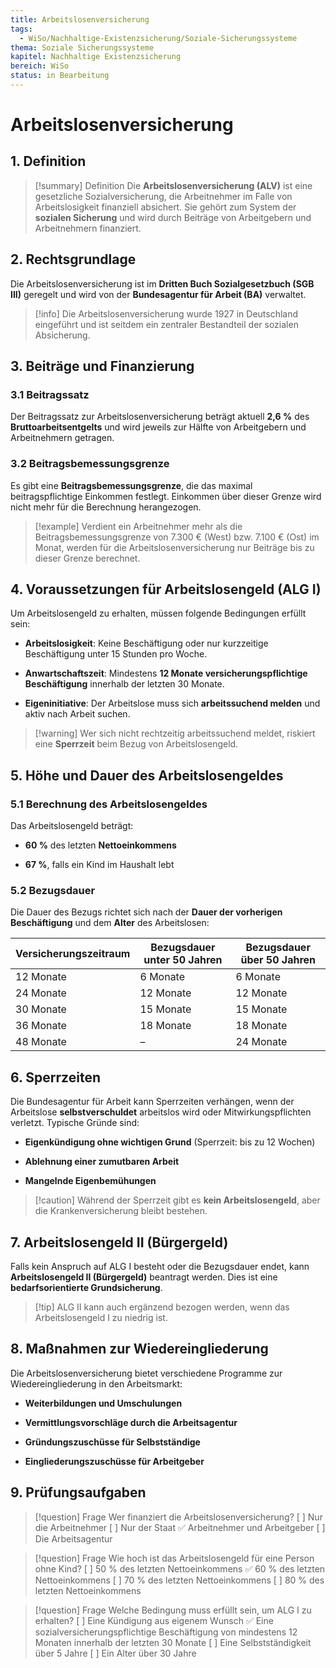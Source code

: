 ```yaml
---
title: Arbeitslosenversicherung
tags:
  - WiSo/Nachhaltige-Existenzsicherung/Soziale-Sicherungssysteme
thema: Soziale Sicherungssysteme
kapitel: Nachhaltige Existenzsicherung
bereich: WiSo
status: in Bearbeitung
---
```


# Arbeitslosenversicherung

## 1. Definition

> [!summary] Definition 
> Die **Arbeitslosenversicherung (ALV)** ist eine gesetzliche Sozialversicherung, die Arbeitnehmer im Falle von Arbeitslosigkeit finanziell absichert. Sie gehört zum System der **sozialen Sicherung** und wird durch Beiträge von Arbeitgebern und Arbeitnehmern finanziert.

## 2. Rechtsgrundlage

Die Arbeitslosenversicherung ist im **Dritten Buch Sozialgesetzbuch (SGB III)** geregelt und wird von der **Bundesagentur für Arbeit (BA)** verwaltet.

> [!info] Die Arbeitslosenversicherung wurde 1927 in Deutschland eingeführt und ist seitdem ein zentraler Bestandteil der sozialen Absicherung.

## 3. Beiträge und Finanzierung

### 3.1 Beitragssatz

Der Beitragssatz zur Arbeitslosenversicherung beträgt aktuell **2,6 %** des **Bruttoarbeitsentgelts** und wird jeweils zur Hälfte von Arbeitgebern und Arbeitnehmern getragen.

### 3.2 Beitragsbemessungsgrenze

Es gibt eine **Beitragsbemessungsgrenze**, die das maximal beitragspflichtige Einkommen festlegt. Einkommen über dieser Grenze wird nicht mehr für die Berechnung herangezogen.

> [!example] Verdient ein Arbeitnehmer mehr als die Beitragsbemessungsgrenze von 7.300 € (West) bzw. 7.100 € (Ost) im Monat, werden für die Arbeitslosenversicherung nur Beiträge bis zu dieser Grenze berechnet.

## 4. Voraussetzungen für Arbeitslosengeld (ALG I)

Um Arbeitslosengeld zu erhalten, müssen folgende Bedingungen erfüllt sein:

- **Arbeitslosigkeit**: Keine Beschäftigung oder nur kurzzeitige Beschäftigung unter 15 Stunden pro Woche.
    
- **Anwartschaftszeit**: Mindestens **12 Monate versicherungspflichtige Beschäftigung** innerhalb der letzten 30 Monate.
    
- **Eigeninitiative**: Der Arbeitslose muss sich **arbeitssuchend melden** und aktiv nach Arbeit suchen.
    

> [!warning] Wer sich nicht rechtzeitig arbeitssuchend meldet, riskiert eine **Sperrzeit** beim Bezug von Arbeitslosengeld.

## 5. Höhe und Dauer des Arbeitslosengeldes

### 5.1 Berechnung des Arbeitslosengeldes

Das Arbeitslosengeld beträgt:

- **60 %** des letzten **Nettoeinkommens**
    
- **67 %**, falls ein Kind im Haushalt lebt
    

### 5.2 Bezugsdauer

Die Dauer des Bezugs richtet sich nach der **Dauer der vorherigen Beschäftigung** und dem **Alter** des Arbeitslosen:

|Versicherungszeitraum|Bezugsdauer unter 50 Jahren|Bezugsdauer über 50 Jahren|
|---|---|---|
|12 Monate|6 Monate|6 Monate|
|24 Monate|12 Monate|12 Monate|
|30 Monate|15 Monate|15 Monate|
|36 Monate|18 Monate|18 Monate|
|48 Monate|–|24 Monate|

## 6. Sperrzeiten

Die Bundesagentur für Arbeit kann Sperrzeiten verhängen, wenn der Arbeitslose **selbstverschuldet** arbeitslos wird oder Mitwirkungspflichten verletzt. Typische Gründe sind:

- **Eigenkündigung ohne wichtigen Grund** (Sperrzeit: bis zu 12 Wochen)
    
- **Ablehnung einer zumutbaren Arbeit**
    
- **Mangelnde Eigenbemühungen**
    

> [!caution] Während der Sperrzeit gibt es **kein Arbeitslosengeld**, aber die Krankenversicherung bleibt bestehen.

## 7. Arbeitslosengeld II (Bürgergeld)

Falls kein Anspruch auf ALG I besteht oder die Bezugsdauer endet, kann **Arbeitslosengeld II (Bürgergeld)** beantragt werden. Dies ist eine **bedarfsorientierte Grundsicherung**.

> [!tip] ALG II kann auch ergänzend bezogen werden, wenn das Arbeitslosengeld I zu niedrig ist.

## 8. Maßnahmen zur Wiedereingliederung

Die Arbeitslosenversicherung bietet verschiedene Programme zur Wiedereingliederung in den Arbeitsmarkt:

- **Weiterbildungen und Umschulungen**
    
- **Vermittlungsvorschläge durch die Arbeitsagentur**
    
- **Gründungszuschüsse für Selbstständige**
    
- **Eingliederungszuschüsse für Arbeitgeber**
    

## 9. Prüfungsaufgaben

> [!question] Frage 
> Wer finanziert die Arbeitslosenversicherung? [ ] Nur die Arbeitnehmer [ ] Nur der Staat ✅ Arbeitnehmer und Arbeitgeber [ ] Die Arbeitsagentur

> [!question] Frage 
> Wie hoch ist das Arbeitslosengeld für eine Person ohne Kind? [ ] 50 % des letzten Nettoeinkommens ✅ 60 % des letzten Nettoeinkommens [ ] 70 % des letzten Nettoeinkommens [ ] 80 % des letzten Nettoeinkommens

> [!question] Frage 
> Welche Bedingung muss erfüllt sein, um ALG I zu erhalten? [ ] Eine Kündigung aus eigenem Wunsch ✅ Eine sozialversicherungspflichtige Beschäftigung von mindestens 12 Monaten innerhalb der letzten 30 Monate [ ] Eine Selbstständigkeit über 5 Jahre [ ] Ein Alter über 30 Jahre